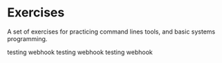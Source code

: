 # Exercises

A set of exercises for practicing command lines tools, and basic systems programming.

testing webhook
testing webhook
testing webhook

